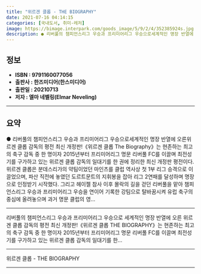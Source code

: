 ```yaml
---
title: "위르겐 클롭 - THE BIOGRAPHY"
date: 2021-07-16 04:14:15
categories: [국내도서, 취미-레저]
image: https://bimage.interpark.com/goods_image/5/9/2/4/352385924s.jpg
description: ● 리버풀의 챔피언스리그 우승과 프리미어리그 우승으로세계적인 명장 반열에 오른위르겐 클롭 감독의 평전 최신 개정판!《위르겐 클롭 The Biography》는 현존하는 최고의 축구 감독 중 한 명이자 2015년부터 프리미어리그 명문 리버풀 FC를 이끌며 최전성기를 구가하고 있는 위르겐
---
```


## **정보**

- **ISBN : 9791160077056**
- **출판사 : 한즈미디어(한스미디어)**
- **출판일 : 20210713**
- **저자 : 엘마 네벨링(Elmar Neveling)**

------



## **요약**

●  리버풀의 챔피언스리그 우승과 프리미어리그 우승으로세계적인 명장 반열에 오른위르겐 클롭 감독의 평전 최신 개정판!《위르겐 클롭 The Biography》는 현존하는 최고의 축구 감독 중 한 명이자 2015년부터 프리미어리그 명문 리버풀 FC를 이끌며 최전성기를 구가하고 있는 위르겐 클롭 감독의 일대기를 한 권에 정리한 최신 개정판 평전이다. 위르겐 클롭은 분데스리가의 약팀이었던 마인츠를 클럽 역사상 첫 1부 리그 승격으로 이끌었으며, 파산 직전에 놓였던 도르트문트의 지휘봉을 잡아 리그 2연패를 달성하며 명장으로 인정받기 시작했다. 그리고 헤이젤 참사 이후 몰락의 길을 걷던 리버풀을 맡아 챔피언스리그 우승과 프리미어리그 우승을 연이어 기록한 강팀으로 탈바꿈시켜 유럽 축구의 중심에 올려놓으며 과거 명문 클럽의 영...

------

리버풀의 챔피언스리그 우승과 프리미어리그 우승으로
세계적인 명장 반열에 오른
위르겐 클롭 감독의 평전 최신 개정판!《위르겐 클롭 THE BIOGRAPHY》는 현존하는 최고의 축구 감독 중 한 명이자 2015년부터 프리미어리그 명문 리버풀 FC를 이끌며 최전성기를 구가하고 있는 위르겐 클롭 감독의 일대기를 한... 

------


위르겐 클롭 - THE BIOGRAPHY 

------


